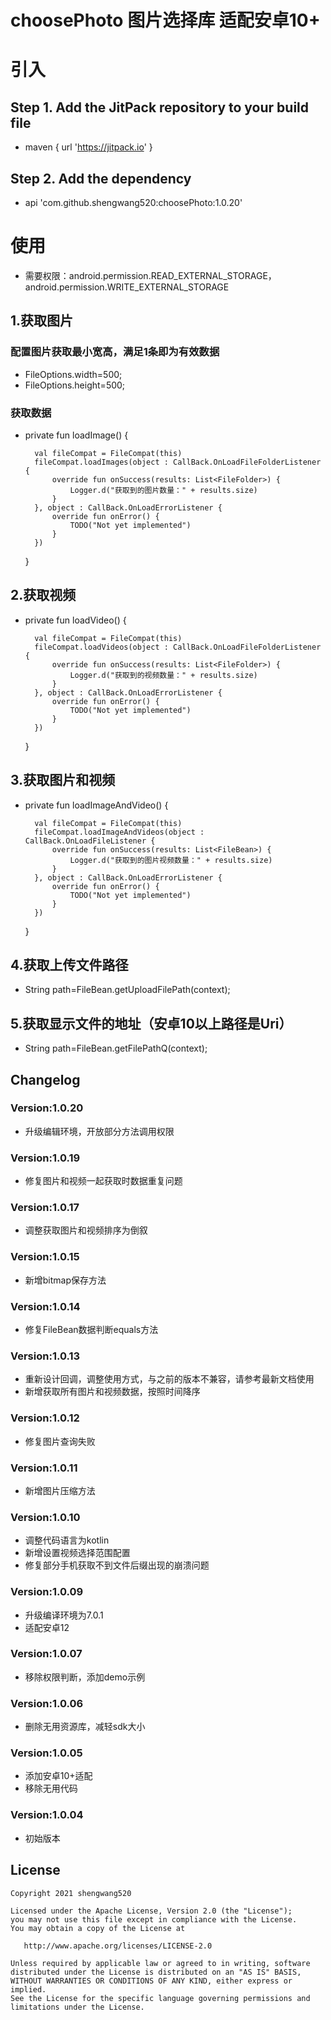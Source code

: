 # choosePhoto  图片选择库 适配安卓10+

# 引入
## Step 1. Add the JitPack repository to your build file
* maven { url '<https://jitpack.io>' }

## Step 2. Add the dependency
* api 'com.github.shengwang520:choosePhoto:1.0.20'

# 使用
* 需要权限：android.permission.READ_EXTERNAL_STORAGE，android.permission.WRITE_EXTERNAL_STORAGE

## 1.获取图片
### 配置图片获取最小宽高，满足1条即为有效数据
* FileOptions.width=500;
* FileOptions.height=500;

### 获取数据
* private fun loadImage() {

        val fileCompat = FileCompat(this)
        fileCompat.loadImages(object : CallBack.OnLoadFileFolderListener {
            override fun onSuccess(results: List<FileFolder>) {
                Logger.d("获取到的图片数量：" + results.size)
            }
        }, object : CallBack.OnLoadErrorListener {
            override fun onError() {
                TODO("Not yet implemented")
            }
        })
    }

## 2.获取视频
* private fun loadVideo() {

        val fileCompat = FileCompat(this)
        fileCompat.loadVideos(object : CallBack.OnLoadFileFolderListener {
            override fun onSuccess(results: List<FileFolder>) {
                Logger.d("获取到的视频数量：" + results.size)
            }
        }, object : CallBack.OnLoadErrorListener {
            override fun onError() {
                TODO("Not yet implemented")
            }
        })
    }
## 3.获取图片和视频
* private fun loadImageAndVideo() {

        val fileCompat = FileCompat(this)
        fileCompat.loadImageAndVideos(object : CallBack.OnLoadFileListener {
            override fun onSuccess(results: List<FileBean>) {
                Logger.d("获取到的图片视频数量：" + results.size)
            }
        }, object : CallBack.OnLoadErrorListener {
            override fun onError() {
                TODO("Not yet implemented")
            }
        })
    }

## 4.获取上传文件路径
* String path=FileBean.getUploadFilePath(context);

## 5.获取显示文件的地址（安卓10以上路径是Uri）
* String path=FileBean.getFilePathQ(context);

## Changelog

### Version:1.0.20
* 升级编辑环境，开放部分方法调用权限

### Version:1.0.19
* 修复图片和视频一起获取时数据重复问题

### Version:1.0.17
* 调整获取图片和视频排序为倒叙

### Version:1.0.15
* 新增bitmap保存方法

### Version:1.0.14
* 修复FileBean数据判断equals方法

### Version:1.0.13
* 重新设计回调，调整使用方式，与之前的版本不兼容，请参考最新文档使用
* 新增获取所有图片和视频数据，按照时间降序

### Version:1.0.12
* 修复图片查询失败

### Version:1.0.11
* 新增图片压缩方法

### Version:1.0.10
* 调整代码语言为kotlin
* 新增设置视频选择范围配置
* 修复部分手机获取不到文件后缀出现的崩溃问题

### Version:1.0.09
* 升级编译环境为7.0.1
* 适配安卓12

### Version:1.0.07
* 移除权限判断，添加demo示例

### Version:1.0.06
* 删除无用资源库，减轻sdk大小

### Version:1.0.05
* 添加安卓10+适配
* 移除无用代码

### Version:1.0.04
* 初始版本

## License

    Copyright 2021 shengwang520

    Licensed under the Apache License, Version 2.0 (the "License");
    you may not use this file except in compliance with the License.
    You may obtain a copy of the License at

       http://www.apache.org/licenses/LICENSE-2.0

    Unless required by applicable law or agreed to in writing, software
    distributed under the License is distributed on an "AS IS" BASIS,
    WITHOUT WARRANTIES OR CONDITIONS OF ANY KIND, either express or implied.
    See the License for the specific language governing permissions and
    limitations under the License.
